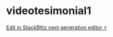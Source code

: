 # videotesimonial1

[Edit in StackBlitz next generation editor ⚡️](https://stackblitz.com/~/github.com/deangilmoreremix/videotesimonial1)